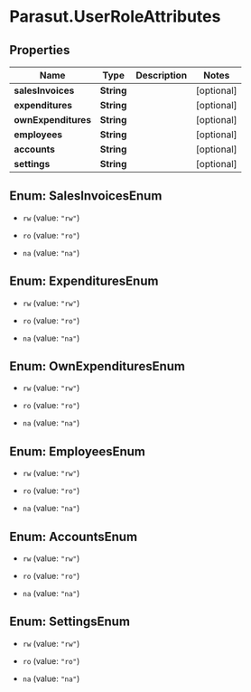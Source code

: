 # Parasut.UserRoleAttributes

## Properties
Name | Type | Description | Notes
------------ | ------------- | ------------- | -------------
**salesInvoices** | **String** |  | [optional] 
**expenditures** | **String** |  | [optional] 
**ownExpenditures** | **String** |  | [optional] 
**employees** | **String** |  | [optional] 
**accounts** | **String** |  | [optional] 
**settings** | **String** |  | [optional] 


<a name="SalesInvoicesEnum"></a>
## Enum: SalesInvoicesEnum


* `rw` (value: `"rw"`)

* `ro` (value: `"ro"`)

* `na` (value: `"na"`)




<a name="ExpendituresEnum"></a>
## Enum: ExpendituresEnum


* `rw` (value: `"rw"`)

* `ro` (value: `"ro"`)

* `na` (value: `"na"`)




<a name="OwnExpendituresEnum"></a>
## Enum: OwnExpendituresEnum


* `rw` (value: `"rw"`)

* `ro` (value: `"ro"`)

* `na` (value: `"na"`)




<a name="EmployeesEnum"></a>
## Enum: EmployeesEnum


* `rw` (value: `"rw"`)

* `ro` (value: `"ro"`)

* `na` (value: `"na"`)




<a name="AccountsEnum"></a>
## Enum: AccountsEnum


* `rw` (value: `"rw"`)

* `ro` (value: `"ro"`)

* `na` (value: `"na"`)




<a name="SettingsEnum"></a>
## Enum: SettingsEnum


* `rw` (value: `"rw"`)

* `ro` (value: `"ro"`)

* `na` (value: `"na"`)




